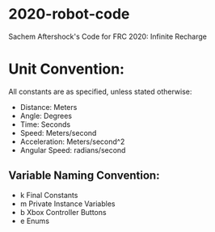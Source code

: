 # 2020-robot-code
Sachem Aftershock's Code for FRC 2020: Infinite Recharge

# Unit Convention:
All constants are as specified, unless stated otherwise:
 - Distance: Meters
 - Angle: Degrees
 - Time: Seconds
 - Speed: Meters/second
 - Acceleration: Meters/second^2
 - Angular Speed: radians/second

## Variable Naming Convention:
 - k Final Constants
 - m Private Instance Variables
 - b Xbox Controller Buttons
 - e Enums


